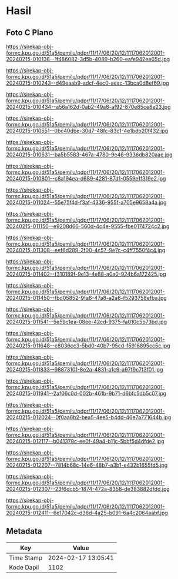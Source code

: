 # Hasil

## Foto C Plano

https://sirekap-obj-formc.kpu.go.id/51a5/pemilu/pdpr/11/17/06/20/12/1117062012001-20240215-010138--1f486082-3d5b-4089-b260-eafe942ee65d.jpg

https://sirekap-obj-formc.kpu.go.id/51a5/pemilu/pdpr/11/17/06/20/12/1117062012001-20240215-010243--d49eaab9-adcf-4ec0-aeac-13bca0d8ef69.jpg

https://sirekap-obj-formc.kpu.go.id/51a5/pemilu/pdpr/11/17/06/20/12/1117062012001-20240215-010434--a56a162d-0ab2-49a8-af92-870e85ce8e23.jpg

https://sirekap-obj-formc.kpu.go.id/51a5/pemilu/pdpr/11/17/06/20/12/1117062012001-20240215-010551--0bc40dbe-30d7-48fc-83c1-4e1bdb20f432.jpg

https://sirekap-obj-formc.kpu.go.id/51a5/pemilu/pdpr/11/17/06/20/12/1117062012001-20240215-010631--ba5b5583-467a-4780-9e46-9336db820aae.jpg

https://sirekap-obj-formc.kpu.go.id/51a5/pemilu/pdpr/11/17/06/20/12/1117062012001-20240215-010801--c8a194ea-d689-4281-87d1-0559e1f319e2.jpg

https://sirekap-obj-formc.kpu.go.id/51a5/pemilu/pdpr/11/17/06/20/12/1117062012001-20240215-011024--55e75f4d-f3af-4336-955f-a705e9658a4a.jpg

https://sirekap-obj-formc.kpu.go.id/51a5/pemilu/pdpr/11/17/06/20/12/1117062012001-20240215-011150--e9208d66-560d-4c4e-9555-fbe0174724c2.jpg

https://sirekap-obj-formc.kpu.go.id/51a5/pemilu/pdpr/11/17/06/20/12/1117062012001-20240215-011308--eef6d289-2f00-4c57-9e7c-c4ff7550f4c4.jpg

https://sirekap-obj-formc.kpu.go.id/51a5/pemilu/pdpr/11/17/06/20/12/1117062012001-20240215-011402--f310189f-9e13-4e88-a0a0-924b6a172425.jpg

https://sirekap-obj-formc.kpu.go.id/51a5/pemilu/pdpr/11/17/06/20/12/1117062012001-20240215-011450--fbd05852-9fa6-47a8-a2a6-f5293758efba.jpg

https://sirekap-obj-formc.kpu.go.id/51a5/pemilu/pdpr/11/17/06/20/12/1117062012001-20240215-011541--5e59c1ea-08ee-42cd-9375-fa010c5b73bd.jpg

https://sirekap-obj-formc.kpu.go.id/51a5/pemilu/pdpr/11/17/06/20/12/1117062012001-20240215-011648--c8036cc3-5bd0-40b7-95cd-f5916895cc5c.jpg

https://sirekap-obj-formc.kpu.go.id/51a5/pemilu/pdpr/11/17/06/20/12/1117062012001-20240215-011833--98873101-8e2a-4831-a1c9-a97f9c7f3f01.jpg

https://sirekap-obj-formc.kpu.go.id/51a5/pemilu/pdpr/11/17/06/20/12/1117062012001-20240215-011941--2af06c0d-002b-461b-9b71-d6bfc5db5c07.jpg

https://sirekap-obj-formc.kpu.go.id/51a5/pemilu/pdpr/11/17/06/20/12/1117062012001-20240215-012024--0f0aa6b2-bea5-4ee5-b4dd-46e7a771644b.jpg

https://sirekap-obj-formc.kpu.go.id/51a5/pemilu/pdpr/11/17/06/20/12/1117062012001-20240215-012117--b041378c-ee0f-49a4-b11c-5bbf5d4dfde2.jpg

https://sirekap-obj-formc.kpu.go.id/51a5/pemilu/pdpr/11/17/06/20/12/1117062012001-20240215-012207--7814b68c-14e6-48b7-a3b1-e432b1655fd5.jpg

https://sirekap-obj-formc.kpu.go.id/51a5/pemilu/pdpr/11/17/06/20/12/1117062012001-20240215-012307--23f6dcb5-1874-472a-8358-de383882dfdd.jpg

https://sirekap-obj-formc.kpu.go.id/51a5/pemilu/pdpr/11/17/06/20/12/1117062012001-20240215-012411--6e17042c-d36d-4a25-b091-6a4c2064aabf.jpg


## Metadata

| Key        | Value               |
| ---------- | ------------------- |
| Time Stamp | 2024-02-17 13:05:41 |
| Kode Dapil | 1102                |



